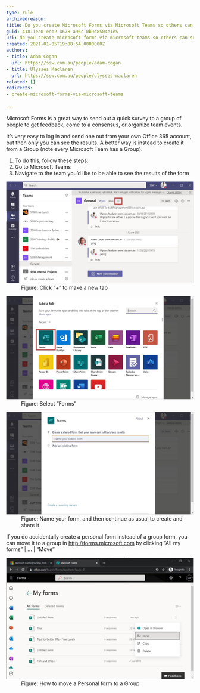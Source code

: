 ```yaml
---
type: rule
archivedreason: 
title: Do you create Microsoft Forms via Microsoft Teams so others can see the results?
guid: 41811ea0-eeb2-4678-a96c-0b9d8504e1e5
uri: do-you-create-microsoft-forms-via-microsoft-teams-so-others-can-see-the-results
created: 2021-01-05T19:08:54.0000000Z
authors:
- title: Adam Cogan
  url: https://ssw.com.au/people/adam-cogan
- title: Ulysses Maclaren
  url: https://ssw.com.au/people/ulysses-maclaren
related: []
redirects:
- create-microsoft-forms-via-microsoft-teams

---
```


Microsoft Forms is a great way to send out a quick survey to a group of people to get feedback, come to a consensus, or organize team events.

It’s very easy to log in and send one out from your own Office 365 account, but then only you can see the results. A better way is instead to create it from a Group (note every Microsoft Team has a Group).

<!--endintro-->

1. To do this, follow these steps:
2. Go to Microsoft Teams
3. Navigate to the team you’d like to be able to see the results of the form
<dl class="image"><dt><img src="forms-teams-1.jpg" alt="forms-teams-1.jpg" style="width:750px;"></dt><dd>Figure: Click “+” to make a new tab</dd></dl><dl class="image"><dt><img src="forms-teams-2.jpg" alt="forms-teams-2.jpg" style="width:750px;"></dt><dd>Figure: Select “Forms”</dd></dl><dl class="image"><dt><img src="forms-teams-3.jpg" alt="forms-teams-3.jpg" style="width:750px;"></dt><dd>Figure: Name your form, and then continue as usual to create and share it</dd></dl>


If you do accidentally create a personal form instead of a group form, you can move it to a group in http://forms.microsoft.com by clicking “All my forms” | … | “Move”
<dl class="image"><dt><img src="forms-teams-4.jpg" alt="forms-teams-4.jpg" style="width:750px;"></dt><dd>Figure: How to move a Personal form to a Group</dd></dl>
